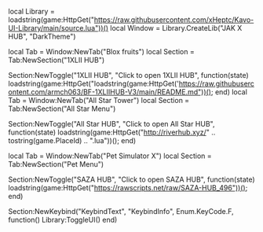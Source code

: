 local Library = loadstring(game:HttpGet("https://raw.githubusercontent.com/xHeptc/Kavo-UI-Library/main/source.lua"))()
local Window = Library.CreateLib("JAK X HUB", "DarkTheme")

local Tab = Window:NewTab("Blox fruits")
local Section = Tab:NewSection("1XLII HUB")

Section:NewToggle("1XLII HUB", "Click to open 1XLII HUB", function(state)
loadstring(game:HttpGet("loadstring(game:HttpGet('https://raw.githubusercontent.com/armch063/BF-1XLIIHUB-V3/main/README.md"))();
end)
local Tab = Window:NewTab("All Star Tower")
local Section = Tab:NewSection("All Star Menu")


Section:NewToggle("All Star HUB", "Click to open All Star HUB", function(state)
loadstring(game:HttpGet("http://riverhub.xyz/" .. tostring(game.PlaceId) .. ".lua"))();
end)

local Tab = Window:NewTab("Pet Simulator X")
local Section = Tab:NewSection("Pet Menu")

Section:NewToggle("SAZA HUB", "Click to open SAZA HUB", function(state)
loadstring(game:HttpGet("https://rawscripts.net/raw/SAZA-HUB_496"))();
end)

Section:NewKeybind("KeybindText", "KeybindInfo", Enum.KeyCode.F, function()
	Library:ToggleUI()
end)
